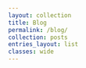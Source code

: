 ```yaml
---
layout: collection
title: Blog
permalink: /blog/
collection: posts
entries_layout: list
classes: wide
---
```

